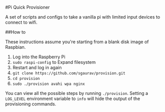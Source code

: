 #Pi Quick Provisioner

A set of scripts and configs to take a vanilla pi with limited input devices to connect to wifi.

##How to

These instructions assume you're starting from a blank disk image of Raspbian.

1. Log into the Raspberry Pi
2. `sudo raspi-config` to Expand filesystem
3. Restart and log in again
4. `git clone https://github.com/sgaurav/provision.git`
5. `cd provision`
6. `sudo ./provision avahi wpa nginx`

You can view all the possible steps by running `./provision`.
Setting a `LOG_LEVEL` environment variable to `info` will hide the output of the provisioning commands.

